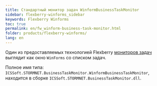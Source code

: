 ```yaml
---
title: Стандартный монитор задач WinformBusinessTaskMonitor
sidebar: flexberry-winforms_sidebar
keywords: Flexberry Winforms
toc: true
permalink: en/fw_winform-business-task-monitor.html
folder: products/flexberry-winforms/
lang: en
---
```


Один из предоставляемых технологией Flexberry [мониторов задач](fo_business-task-monitor.html) выглядит как окно `WinForms` со списком задач.

Полное имя типа: `ICSSoft.STORMNET.BusinessTaskMonitor.WinformBusinessTaskMonitor`, находится в сборке `ICSSoft.STORMNET.BusinessTaskMonitor.dll`. 
 
